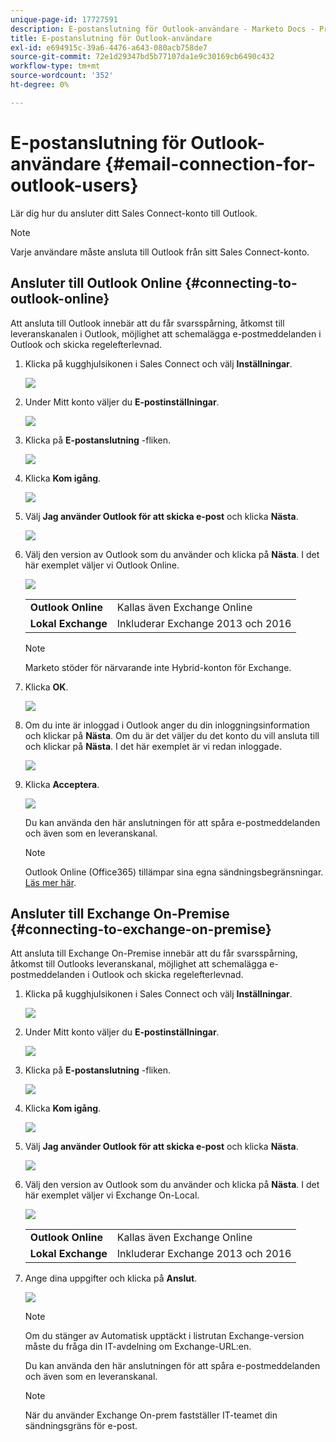 ```yaml
---
unique-page-id: 17727591
description: E-postanslutning för Outlook-användare - Marketo Docs - Produktdokumentation
title: E-postanslutning för Outlook-användare
exl-id: e694915c-39a6-4476-a643-080acb758de7
source-git-commit: 72e1d29347bd5b77107da1e9c30169cb6490c432
workflow-type: tm+mt
source-wordcount: '352'
ht-degree: 0%

---
```


# E-postanslutning för Outlook-användare {#email-connection-for-outlook-users}

Lär dig hur du ansluter ditt Sales Connect-konto till Outlook.

>[!NOTE]
>
>Varje användare måste ansluta till Outlook från sitt Sales Connect-konto.

## Ansluter till Outlook Online {#connecting-to-outlook-online}

Att ansluta till Outlook innebär att du får svarsspårning, åtkomst till leveranskanalen i Outlook, möjlighet att schemalägga e-postmeddelanden i Outlook och skicka regelefterlevnad.

1. Klicka på kugghjulsikonen i Sales Connect och välj **Inställningar**.

   ![](assets/one.png)

1. Under Mitt konto väljer du **E-postinställningar**.

   ![](assets/two.png)

1. Klicka på **E-postanslutning** -fliken.

   ![](assets/three.png)

1. Klicka **Kom igång**.

   ![](assets/four.png)

1. Välj **Jag använder Outlook för att skicka e-post** och klicka **Nästa**.

   ![](assets/five-a.png)

1. Välj den version av Outlook som du använder och klicka på **Nästa**. I det här exemplet väljer vi Outlook Online.

   ![](assets/six-a.png)

   <table> 
    <tbody>
     <tr>
      <td><strong>Outlook Online</strong></td> 
      <td>Kallas även Exchange Online</td> 
     </tr>
     <tr>
      <td><strong>Lokal Exchange</strong></td> 
      <td>Inkluderar Exchange 2013 och 2016</td> 
     </tr>
    </tbody>
   </table>

   >[!NOTE]
   >
   >Marketo stöder för närvarande inte Hybrid-konton för Exchange.

1. Klicka **OK**.

   ![](assets/seven-a.png)

1. Om du inte är inloggad i Outlook anger du din inloggningsinformation och klickar på **Nästa**. Om du är det väljer du det konto du vill ansluta till och klickar på **Nästa**. I det här exemplet är vi redan inloggade.

   ![](assets/eight-a.png)

1. Klicka **Acceptera**.

   ![](assets/nine-a.png)

   Du kan använda den här anslutningen för att spåra e-postmeddelanden och även som en leveranskanal.

   >[!NOTE]
   >
   >Outlook Online (Office365) tillämpar sina egna sändningsbegränsningar. [Läs mer här](/help/marketo/product-docs/marketo-sales-connect/email/email-delivery/email-connection-throttling.md#email-provider-limits).

## Ansluter till Exchange On-Premise {#connecting-to-exchange-on-premise}

Att ansluta till Exchange On-Premise innebär att du får svarsspårning, åtkomst till Outlooks leveranskanal, möjlighet att schemalägga e-postmeddelanden i Outlook och skicka regelefterlevnad.

1. Klicka på kugghjulsikonen i Sales Connect och välj **Inställningar**.

   ![](assets/one.png)

1. Under Mitt konto väljer du **E-postinställningar**.

   ![](assets/two.png)

1. Klicka på **E-postanslutning** -fliken.

   ![](assets/three.png)

1. Klicka **Kom igång**.

   ![](assets/four.png)

1. Välj **Jag använder Outlook för att skicka e-post** och klicka **Nästa**.

   ![](assets/five-a.png)

1. Välj den version av Outlook som du använder och klicka på **Nästa**. I det här exemplet väljer vi Exchange On-Local.

   ![](assets/six-b.png)

   <table> 
    <tbody>
     <tr>
      <td><strong>Outlook Online</strong></td> 
      <td>Kallas även Exchange Online</td> 
     </tr>
     <tr>
      <td><strong>Lokal Exchange</strong></td> 
      <td>Inkluderar Exchange 2013 och 2016</td> 
     </tr>
    </tbody>
   </table>

1. Ange dina uppgifter och klicka på **Anslut**.

   ![](assets/seven-b.png)

   >[!NOTE]
   >
   >Om du stänger av Automatisk upptäckt i listrutan Exchange-version måste du fråga din IT-avdelning om Exchange-URL:en.

   Du kan använda den här anslutningen för att spåra e-postmeddelanden och även som en leveranskanal.

   >[!NOTE]
   >
   >När du använder Exchange On-prem fastställer IT-teamet din sändningsgräns för e-post.
